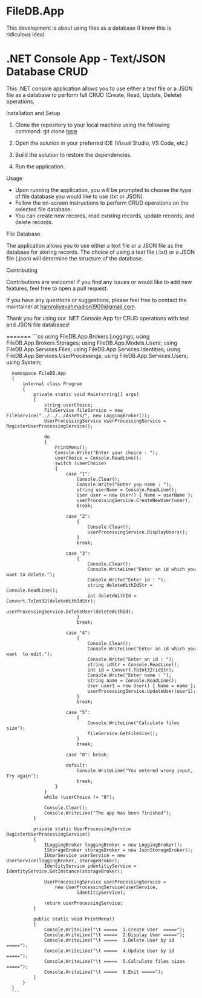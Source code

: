 # FileDB.App
This development is about using files as a database (I know this is ridiculous idea)

# .NET Console App - Text/JSON Database CRUD

This .NET console application allows you to use either a text file or a JSON file as a database to perform full CRUD (Create, Read, Update, Delete) operations. 

Installation and Setup

1. Clone the repository to your local machine using the following command:
      git clone [here](https://github.com/Hamroliyev/FileDB.App.git)
   

2. Open the solution in your preferred IDE (Visual Studio, VS Code, etc.)

3. Build the solution to restore the dependencies.

4. Run the application.

Usage

- Upon running the application, you will be prompted to choose the type of file database you would like to use (txt or JSON).
- Follow the on-screen instructions to perform CRUD operations on the selected file database.
- You can create new records, read existing records, update records, and delete records.

File Database

The application allows you to use either a text file or a JSON file as the database for storing records. The choice of using a text file (.txt) or a JSON file (.json) will determine the structure of the database.

Contributing

Contributions are welcome! If you find any issues or would like to add new features, feel free to open a pull request.

If you have any questions or suggestions, please feel free to contact the maintainer at hamroliyevahmadjon1909@gmail.com.

Thank you for using our .NET Console App for CRUD operations with text and JSON file databases!

=======
      ```cs
      using FileDB.App.Brokers.Loggings;
      using FileDB.App.Brokers.Storages;
      using FileDB.App.Models.Users;
      using FileDB.App.Services.Files;
      using FileDB.App.Services.Identities;
      using FileDB.App.Services.UserProcessings;
      using FileDB.App.Services.Users;
      using System;
      
      namespace FileDB.App
      {
          internal class Program
          {
              private static void Main(string[] args)
              {
                  string userChoice;
                  FileService fileService = new FileService("../../../Assets/", new LoggingBroker());
                  UserProcessingService userProcessingService = RegisterUserProcessingService();
      
                  do
                  {
                      PrintMenu();
                      Console.Write("Enter your choice : ");
                      userChoice = Console.ReadLine();
                      switch (userChoice)
                      {
                          case "1":
                              Console.Clear();
                              Console.Write("Enter you name : ");
                              string userName = Console.ReadLine();
                              User user = new User() { Name = userName };
                              userProcessingService.CreateNewUser(user);
                              break;
      
                          case "2":
                              {
                                  Console.Clear();
                                  userProcessingService.DisplayUsers();
                              }
                              break;
      
                          case "3":
                              {
                                  Console.Clear();
                                  Console.WriteLine("Enter an id which you want to delete.");
                                  Console.Write("Enter id : ");
                                  string deleteWithIdStr = Console.ReadLine();
                                  int deleteWithId = Convert.ToInt32(deleteWithIdStr);
                                  userProcessingService.DeleteUser(deleteWithId);
                              }
                              break;
      
                          case "4":
                              {
                                  Console.Clear();
                                  Console.WriteLine("Enter an id which you want  to edit.");
                                  Console.Write("Enter an id : ");
                                  string idStr = Console.ReadLine();
                                  int id = Convert.ToInt32(idStr);
                                  Console.Write("Enter name : ");
                                  string name = Console.ReadLine();
                                  User user1 = new User() { Name = name };
                                  userProcessingService.UpdateUser(user1);
                              }
                              break;
      
                          case "5":
                              {
                                  Console.WriteLine("Calculate files size");
                                  fileService.GetFileSize();
                              }
                              break;
      
                          case "0": break;
      
                          default:
                              Console.WriteLine("You entered wrong input, Try again");
                              break;
                      }
                  }
                  while (userChoice != "0");
      
                  Console.Clear();
                  Console.WriteLine("The app has been finished");
              }
      
              private static UserProcessingService RegisterUserProcessingService()
              {
                  ILoggingBroker loggingBroker = new LoggingBroker();
                  IStorageBroker storageBroker = new JsonStorageBroker();
                  IUserService userService = new UserService(loggingBroker, storageBroker);
                  IdentityService identitiyService = IdentityService.GetInstance(storageBroker);
      
                  UserProcessingService userProcessingService =
                      new UserProcessingService(userService,
                              identitiyService);
      
                  return userProcessingService;
              }
      
              public static void PrintMenu()
              {
                  Console.WriteLine("\t =====  1.Create User  =====");
                  Console.WriteLine("\t =====  2.Display User =====");
                  Console.WriteLine("\t =====  3.Delete User by id    =====");
                  Console.WriteLine("\t =====  4.Update User by id    =====");
                  Console.WriteLine("\t =====  5.Calculate files sizes    =====");
                  Console.WriteLine("\t =====  0.Exit =====");
              }
          }
      }
      ```
